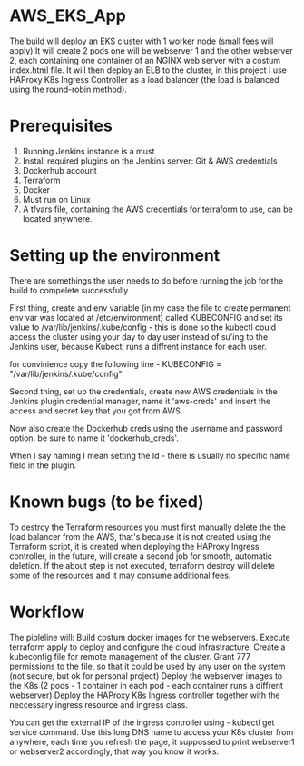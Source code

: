 # AWS_EKS_App

The build will deploy an EKS cluster with 1 worker node (small fees will apply)
It will create 2 pods one will be webserver 1 and the other webserver 2, each containing one container of an NGINX web server with a costum index.html file.
It will then deploy an ELB to the cluster, in this project I use HAProxy K8s Ingress Controller as a load balancer (the load is balanced using the round-robin method).


# Prerequisites

1. Running Jenkins instance is a must
2. Install required plugins on the Jenkins server: Git & AWS credentials
3. Dockerhub account
4. Terraform
5. Docker 
6. Must run on Linux
7. A tfvars file, containing the AWS credentials for terraform to use, can be located anywhere.

# Setting up the environment

There are somethings the user needs to do before running the job for the build to compelete successfully

First thing, create and env variable (in my case the file to create permanent env var was located at /etc/environment) called KUBECONFIG and set its value to /var/lib/jenkins/.kube/config - this is done so the kubectl could access the cluster using your day to day user instead of su'ing to the Jenkins user, because Kubectl runs a diffrent instance for each user.

for convinience copy the following line - KUBECONFIG = "/var/lib/jenkins/.kube/config"


Second thing, set up the credentials, create new AWS credentials in the Jenkins plugin credential manager, name it 'aws-creds' and insert the access and secret key that you got from AWS.

Now also create the Dockerhub creds using the username and password option, be sure to name it 'dockerhub_creds'.

When I say naming I mean setting the Id - there is usually no specific name field in the plugin.

# Known bugs (to be fixed)

To destroy the Terraform resources you must first manually delete the the load balancer from the AWS, that's because it is not created using the Terraform script, it is created when deploying the HAProxy Ingress controller, in the future, will create a second job for smooth, automatic deletion.
If the about step is not executed, terraform destroy will delete some of the resources and it may consume additional fees.



# Workflow

The pipleline will:
Build costum docker images for the webservers.
Execute terraform apply to deploy and configure the cloud infrastracture.
Create a kubeconfig file for remote management of the cluster.
Grant 777 permissions to the file, so that it could be used by any user on the system (not secure, but ok for personal project)
Deploy the webserver images to the K8s (2 pods - 1 container in each pod - each container runs a diffrent webserver)
Deploy the HAProxy K8s Ingress controller together with the neccessary ingress resource and ingress class.


You can get the external IP of the ingress controller using - kubectl get service command.
Use this long DNS name to access your K8s cluster from anywhere, each time you refresh the page, it suppossed to print webserver1 or webserver2 accordingly, that way you know it works.



